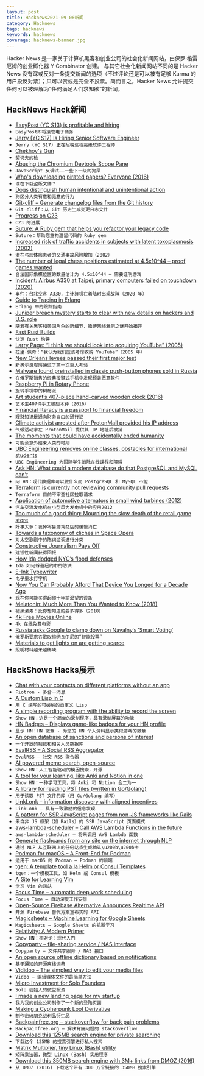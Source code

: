 ```yaml
---
layout: post
title: Hacknews2021-09-06新闻
category: Hacknews
tags: hacknews
keywords: hacknews
coverage: hacknews-banner.jpg
---
```


Hacker News 是一家关于计算机黑客和创业公司的社会化新闻网站，由保罗·格雷厄姆的创业孵化器 Y Combinator 创建。
与其它社会化新闻网站不同的是 Hacker News 没有踩或反对一条提交新闻的选项（不过评论还是可以被有足够 Karma 的用户投反对票）；只可以赞或是完全不投票。简而言之，Hacker News 允许提交任何可以被理解为“任何满足人们求知欲”的新闻。

## HackNews Hack新闻


- [EasyPost (YC S13) is profitable and hiring](https://www.easypost.com/careers)
- `EasyPost即将接管电子商务`
- [Jerry (YC S17) Is Hiring Senior Software Engineer](https://jobs.lever.co/getjerry/8a65340f-f253-4da6-8259-ad1fe527a7e8)
- `Jerry (YC S17) 正在招聘远程高级软件工程师`
- [Chekhov's Gun](https://en.wikipedia.org/wiki/Chekhov%27s_gun)
- `契诃夫的枪`
- [Abusing the Chromium Devtools Scope Pane](https://medium.com/@weizmangal/javascript-anti-debugging-some-next-level-sh-t-part-2-abusing-chromium-devtools-scope-pane-b2796c00331d)
- `JavaScript 反调试——一些下一级的狗屎`
- [Who's downloading pirated papers? Everyone (2016)](https://www.science.org/lookup/doi/10.1126/science.352.6285.508)
- `谁在下载盗版文件？`
- [Dogs distinguish human intentional and unintentional action](https://www.nature.com/articles/s41598-021-94374-3)
- `狗区分人类有意和无意的行为`
- [Git-cliff – Generate changelog files from the Git history](https://github.com/orhun/git-cliff)
- `Git-cliff：从 Git 历史生成变更日志文件`
- [Progress on C23](https://thephd.dev/c-the-improvements-june-september-virtual-c-meeting)
- `C23 的进展`
- [Suture: A Ruby gem that helps you refactor your legacy code](https://github.com/testdouble/suture)
- `Suture：帮助您重构遗留代码的 Ruby gem`
- [Increased risk of traffic accidents in subjects with latent toxoplasmosis (2002)](https://www.ncbi.nlm.nih.gov/pmc/articles/PMC117239/)
- `潜在弓形体病患者的交通事故风险增加（2002）`
- [The number of legal chess positions estimated at 4.5x10^44 – proof games wanted](https://github.com/tromp/ChessPositionRanking)
- `合法国际象棋位置的数量估计为 4.5x10^44 – 需要证明游戏`
- [Incident: Airbus A330 at Taipei, primary computers failed on touchdown (2020)](https://avherald.com/h?article=4d97ca46&opt=0)
- `事件：台北空客 A330，主计算机在着陆时出现故障（2020 年）`
- [Guide to Tracing in Erlang](https://stratus3d.com/blog/2021/08/24/guide-to-tracing-in-erlang)
- `Erlang 中的跟踪指南`
- [Juniper breach mystery starts to clear with new details on hackers and U.S. role](https://www.bloomberg.com/news/features/2021-09-02/juniper-mystery-attacks-traced-to-pentagon-role-and-chinese-hackers)
- `随着有关黑客和美国角色的新细节，瞻博网络漏洞之谜开始揭开`
- [Fast Rust Builds](https://matklad.github.io/2021/09/04/fast-rust-builds.html)
- `快速 Rust 构建`
- [Larry Page: “I think we should look into acquiring YouTube” (2005)](https://twitter.com/TechEmails/status/1433837480449613839)
- `拉里·佩奇：“我认为我们应该考虑收购 YouTube”（2005 年）`
- [New Orleans levees passed their first major test](https://www.nationalgeographic.com/environment/article/new-orleans-levees-passed-their-first-major-test)
- `新奥尔良堤防通过了第一次重大考验`
- [Malware found preinstalled in classic push-button phones sold in Russia](https://therecord.media/malware-found-preinstalled-in-classic-push-button-phones-sold-in-russia/)
- `在俄罗斯销售的经典按键式手机中发现预装恶意软件`
- [Raspberry Pi in Rotary Phone](https://www.instructables.com/Raspberry-Pi-in-Rotary-Phone/)
- `旋转手机中的树莓派`
- [Art student’s 407-piece hand-carved wooden clock (2016)](https://www.ablogtowatch.com/suzuki-kango-plock-wooden-automaton-time-writing-clock/)
- `艺术生407件手工雕刻木钟（2016）`
- [Financial literacy is a passport to financial freedom](https://www.ft.com/content/80480742-9853-4144-9c91-238021414bc8)
- `理财知识是通向财务自由的通行证`
- [Climate activist arrested after ProtonMail provided his IP address](https://twitter.com/tenacioustek/status/1434604102676271106)
- `气候活动家在 ProtonMail 提供其 IP 地址后被捕`
- [The moments that could have accidentally ended humanity](https://www.bbc.com/future/article/20210217-the-moments-that-we-could-have-destroyed-humanity)
- `可能会意外结束人类的时刻`
- [UBC Engineering removes online classes, obstacles for international students](https://www.ubyssey.ca/news/international-students-struggle-to-return/)
- `UBC Engineering 为国际学生消除在线课程和障碍`
- [Ask HN: What could a modern database do that PostgreSQL and MySQL can't](item?id=28425379)
- `问 HN：现代数据库可以做什么而 PostgreSQL 和 MySQL 不能`
- [Terraform is currently not reviewing community pull requests](https://github.com/hashicorp/terraform/commit/6562466c32a8750d7a71a6cc6232e6b5a28fe13a)
- `Terraform 目前不审查社区拉取请求`
- [Application of automotive alternators in small wind turbines (2012)](https://repository.tudelft.nl/islandora/object/uuid%3A60a3ca0e-25f0-4892-ae52-300dcb4443ab)
- `汽车交流发电机在小型风力发电机中的应用2012`
- [Too much of a good thing: Mourning the slow death of the retail game store](https://arstechnica.com/?p=1790334)
- `好事太多：哀悼零售游戏商店的缓慢消亡`
- [Towards a taxonomy of cliches in Space Opera](http://www.antipope.org/charlie/blog-static/2016/03/towards-a-taxonomy-of-cliches-.html)
- `对太空歌剧中的陈词滥调进行分类`
- [Constructive Journalism Pays Off](https://ellen-heinrichs.medium.com/cha-ching-five-insights-into-how-constructive-journalism-pays-off-d7bcf5d1b0f9)
- `建设性新闻获得回报`
- [How Ida dodged NYC’s flood defenses](https://www.technologyreview.com/2021/09/03/1034315/ida-dodged-nyc-flood-defenses-climate-change-storm/)
- `Ida 如何躲避纽约市的防洪`
- [E-Ink Typewriter](https://github.com/olup/kobowriter)
- `电子墨水打字机`
- [Now You Can Probably Afford That Device You Longed for a Decade Ago](https://cheapskatesguide.org/articles/old-devices-now-cheap.html)
- `现在你可能买得起你十年前渴望的设备`
- [Melatonin: Much More Than You Wanted to Know (2018)](https://slatestarcodex.com/2018/07/10/melatonin-much-more-than-you-wanted-to-know/)
- `褪黑激素：比你想知道的要多得多（2018）`
- [4k Free Movies Online](https://www.openculture.com/freemoviesonline)
- `4k 在线免费电影`
- [Russia asks Google to clamp down on Navalny′s ′Smart Voting′](https://m.dw.com/en/russia-google-told-to-clamp-down-on-navalnys-smart-voting/a-59092740)
- `俄罗斯要求谷歌取缔纳瓦尔尼的“智能投票”`
- [Materials to get lights on are getting scarce](https://www.reddit.com/r/PrepperIntel/comments/piddj6/electric_distribution_utility_employee_here_in/)
- `照明材料越来越稀缺`


## HackShows Hacks展示

- [ Chat with your contacts on different platforms without an app](https://fiotron.com/)
- `Fiotron - 多合一消息`
- [ A Custom Lisp in C](https://github.com/codr7/alisp)
- `用 C 编写的可破解的自定义 Lisp`
- [ A simple recording program with the ability to record the screen](https://github.com/akon47/ScreenRecorder)
- `Show HN：这是一个简单的录制程序，具有录制屏幕的功能`
- [ HN Badges – Displays game-like badges for your HN profile](https://hnbadges.netlify.app/)
- `显示 HN：HN 徽章 - 为您的 HN 个人资料显示类似游戏的徽章`
- [ An open database of sanctions and persons of interest](https://opensanctions.org/)
- `一个开放的制裁和相关人员数据库`
- [ EvalRSS – A Social RSS Aggregator](https://www.evalrss.com/)
- `EvalRSS – 社交 RSS 聚合器`
- [ AI powered meme search, open-source](http://examples.jina.ai:8501/)
- `Show HN：人工智能驱动的模因搜索，开源`
- [ A tool for your learning, like Anki and Notion in one](https://notegarden.web.app/)
- `Show HN：一种学习工具，将 Anki 和 Notion 合二为一`
- [ A library for reading PST files (written in Go/Golang)](https://github.com/mooijtech/go-pst)
- `用于读取 PST 文件的库（用 Go/Golang 编写）`
- [ LinkLonk – information discovery with aligned incentives](https://linklonk.com)
- `LinkLonk – 具有一致激励的信息发现`
- [ A pattern for SSR JavaScript pages from non-JS frameworks like Rails](https://github.com/bensmithett/coexist)
- `来自非 JS 框架（如 Rails）的 SSR JavaScript 页面模式`
- [ aws-lambda-scheduler – Call AWS Lambda Functions in the future](https://github.com/oguzhan-yilmaz/aws-lambda-scheduler)
- `aws-lambda-scheduler – 将来调用 AWS Lambda 函数`
- [ Generate flashcards from any site on the internet through NLP](https://github.com/kanyesthaker/qgqa-flashcards)
- `通过 NLP 从互联网上的任何站点生成抽认\u200b\u200b卡`
- [ Podman for macOS – A Front-End for Podman](https://github.com/heyvito/podman-macos)
- `适用于 macOS 的 Podman – Podman 的前端`
- [ tgen: A template tool a la Helm or Consul Templates](https://github.com/patrickdappollonio/tgen)
- `tgen：一个模板工具，如 Helm 或 Consul 模板`
- [ A Site for Learning Vim](https://vim.is)
- `学习 Vim 的网站`
- [ Focus Time – automatic deep work scheduling](https://focus-time.app)
- `Focus Time – 自动深度工作安排`
- [ Open-Source Firebase Alternative Announces Realtime API](https://github.com/appwrite/appwrite)
- `开源 Firebase 替代方案宣布实时 API`
- [ Magicsheets – Machine Learning for Google Sheets](https://www.magicsheets.io/)
- `Magicsheets – Google Sheets 的机器学习`
- [ Relativity: A Modern Primer](http://ramp-book.com/)
- `Show HN：相对论：现代入门`
- [ Copyparty – file-sharing service / NAS interface](https://github.com/9001/copyparty)
- `Copyparty – 文件共享服务 / NAS 接口`
- [ An open source offline dictionary based on notifications](https://play.google.com/store/apps/details?id=com.xtreak.notificationdictionary)
- `基于通知的开源离线词典`
- [ Vididoo – The simplest way to edit your media files](https://vididoo.vercel.app/)
- `Vidoo – 编辑媒体文件的最简单方法`
- [ Micro Investment for Solo Founders](https://www.micro-invest.io/)
- `Solo 创始人的微型投资`
- [ I made a new landing page for my startup](https://dosyago.com)
- `我为我的创业公司制作了一个新的登陆页面`
- [ Making a Cypherpunk Loot Derivative](https://medium.com/@ryan_foo/making-a-cypherpunk-loot-derivative-in-15-minutes-using-remix-solidity-f4c041ecb401)
- `制作密码朋克战利品衍生品`
- [ Backpainfree.org – stackoverflow for back pain problems](https://backpainfree.org/)
- `Backpainfree.org – 解决背痛问题的 stackoverflow`
- [ Download this 125MB search engine for private searching](https://www.locserendipity.com/TitleSearch.html?q=Gutenberg)
- `下载这个 125MB 的搜索引擎进行私人搜索`
- [Matrix Multiplier, tiny Linux (Bash) utility](https://github.com/abdulbadii/MatrixMultiplier/tree/master)
- `矩阵乘法器，微型 Linux (Bash) 实用程序`
- [ Download this 350MB search engine with 3M+ links from DMOZ (2016)](https://www.locserendipity.com/DMOZ.html?q=number_theory)
- `从 DMOZ (2016) 下载这个带有 300 万个链接的 350MB 搜索引擎`

